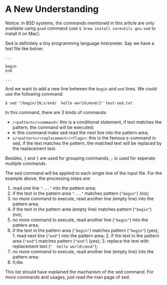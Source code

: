 # A New Understanding

Notice: in BSD systems, the commands mentioned in this article are only available using `gsed` command (use `$ brew install coreutils gnu-sed` to install it on Mac).

Sed is definitely a tiny programming language interpreter. Say we have a test file like below:

```text
...

begin
end

...
```

And we want to add a new line between the `begin` and `end` lines. We could use the following command:

```console
$ sed "/begin/{N;s/end/  hello world\nend/}" test-sed.txt
```

In this command, there are 3 kinds of commands:

  * `/<pattern>/<command>`: this is a conditional statement, if text matches the pattern, the command will be executed;
  * `N`: this command make sed read the next line into the pattern area;
  * `s/<pattern>/<replacement>/<flags>`: this is the famous s-command in sed, if the text matches the pattern, the matched text will be replaced by the replacement text.

Besides, `{` and `}` are used for grouping commands, `;` is used for seperate multiple commands.

The sed command will be applied to each single line of the input file. For the example above, the processing steps are:

  1. read one line `"..."` into the pattern area;
  2. if the text in the pattern area `"..."` matches pattern (`"begin"`) (no);
  3. no more command to execute, read another line (empty line) into the pattern area;
  4. if the text in the pattern area (empty line) matches pattern (`"begin"`) (no);
  5. no more command to execute, read another line (`"begin"`) into the pattern area;
  6. if the text in the pattern area (`"begin"`) matches pattern (`"begin"`) (yes);
    1. read next line (`"end"`) into the pattern area;
    2. if the text in the pattern area (`"end"`) matches pattern (`"end"`) (yes);
    3. replace the text with replacement text (`"  hello world\nend"`);
  7. no more command to execute, read another line (empty line) into the pattern area;
  8. tl;dw.

This list should have explained the machanism of the sed command. For more commands and usages, just read the man page of sed.
